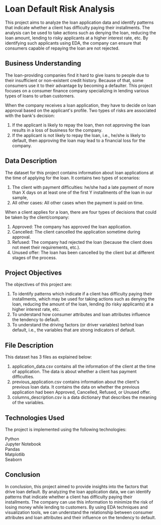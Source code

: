 # Loan Default Risk Analysis
This project aims to analyze the loan application data and identify patterns that indicate whether a client has difficulty paying their installments. The analysis can be used to take actions such as denying the loan, reducing the loan amount, lending to risky applicants at a higher interest rate, etc. By identifying such applicants using EDA, the company can ensure that consumers capable of repaying the loan are not rejected.

## Business Understanding
The loan-providing companies find it hard to give loans to people due to their insufficient or non-existent credit history. Because of that, some consumers use it to their advantage by becoming a defaulter. This project focuses on a consumer finance company specializing in lending various types of loans to urban customers.

When the company receives a loan application, they have to decide on loan approval based on the applicant's profile. Two types of risks are associated with the bank's decision:

1. If the applicant is likely to repay the loan, then not approving the loan results in a loss of business for the company.
2. If the applicant is not likely to repay the loan, i.e., he/she is likely to default, then approving the loan may lead to a financial loss for the company.

## Data Description
The dataset for this project contains information about loan applications at the time of applying for the loan. It contains two types of scenarios:

1. The client with payment difficulties: he/she had a late payment of more than X days on at least one of the first Y installments of the loan in our sample,
2. All other cases: All other cases when the payment is paid on time.

When a client applies for a loan, there are four types of decisions that could be taken by the client/company:

1. Approved: The company has approved the loan application.
2. Cancelled: The client cancelled the application sometime during approval.
3. Refused: The company had rejected the loan (because the client does not meet their requirements, etc.).
4. Unused offer: The loan has been cancelled by the client but at different stages of the process.

## Project Objectives
The objectives of this project are:

1. To identify patterns which indicate if a client has difficulty paying their installments, which may be used for taking actions such as denying the loan, reducing the amount of the loan, lending (to risky applicants) at a higher interest rate, etc.
2. To understand how consumer attributes and loan attributes influence the tendency to default.
3. To understand the driving factors (or driver variables) behind loan default, i.e., the variables that are strong indicators of default.

## File Description
This dataset has 3 files as explained below:

1. application_data.csv contains all the information of the client at the time of application. The data is about whether a client has payment difficulties.
2. previous_application.csv contains information about the client's previous loan data. It contains the data on whether the previous application had been Approved, Cancelled, Refused, or Unused offer.
3. columns_description.csv is a data dictionary that describes the meaning of the variables.

## Technologies Used
The project is implemented using the following technologies:

Python
<br>Jupyter Notebook
<br>Pandas
<br>Matplotlib
<br>Seaborn

## Conclusion
In conclusion, this project aimed to provide insights into the factors that drive loan default. By analyzing the loan application data, we can identify patterns that indicate whether a client has difficulty paying their installments. The company can use this information to minimize the risk of losing money while lending to customers. By using EDA techniques and visualization tools, we can understand the relationship between consumer attributes and loan attributes and their influence on the tendency to default.
